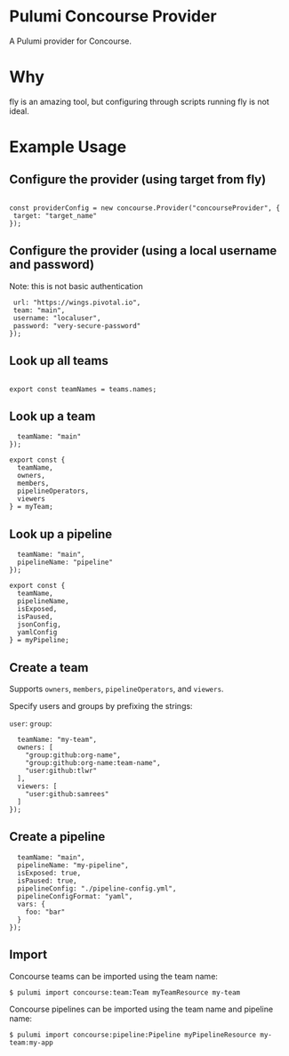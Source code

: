 # Pulumi Concourse Provider 

A Pulumi provider for Concourse.

# Why
fly is an amazing tool, but configuring through scripts running fly is not ideal.

# Example Usage 
## Configure the provider (using target from fly)

 ```const concourse = require("@pulumi/concourse");

const providerConfig = new concourse.Provider("concourseProvider", {
  target: "target_name"
});
```

## Configure the provider (using a local username and password)
Note: this is not basic authentication

 ```const providerConfig = new concourse.Provider("concourseProvider", {
  url: "https://wings.pivotal.io",
  team: "main",
  username: "localuser",
  password: "very-secure-password"
});
```

## Look up all teams

```const teams = concourse.getTeams({});

export const teamNames = teams.names;
```

## Look up a team 
```const myTeam = concourse.getTeam({
  teamName: "main"
});

export const {
  teamName,
  owners,
  members,
  pipelineOperators,
  viewers
} = myTeam;
```

## Look up a pipeline

```const myPipeline = concourse.getPipeline({
  teamName: "main",
  pipelineName: "pipeline"
});

export const {
  teamName,
  pipelineName,
  isExposed,
  isPaused,
  jsonConfig,
  yamlConfig
} = myPipeline;
```

## Create a team

Supports `owners`, `members`, `pipelineOperators`, and `viewers`.

Specify users and groups by prefixing the strings:

`user`:
`group`:

```const myTeamResource = new concourse.Team("myTeam", {
  teamName: "my-team",
  owners: [
    "group:github:org-name",
    "group:github:org-name:team-name",
    "user:github:tlwr"
  ],
  viewers: [
    "user:github:samrees"
  ]
});
```

## Create a pipeline

```const myPipelineResource = new concourse.Pipeline("myPipeline", {
  teamName: "main",
  pipelineName: "my-pipeline",
  isExposed: true,
  isPaused: true,
  pipelineConfig: "./pipeline-config.yml",
  pipelineConfigFormat: "yaml",
  vars: {
    foo: "bar"
  }
});
```

## Import

Concourse teams can be imported using the team name:

```
$ pulumi import concourse:team:Team myTeamResource my-team
```

Concourse pipelines can be imported using the team name and pipeline name:

```
$ pulumi import concourse:pipeline:Pipeline myPipelineResource my-team:my-app
```






